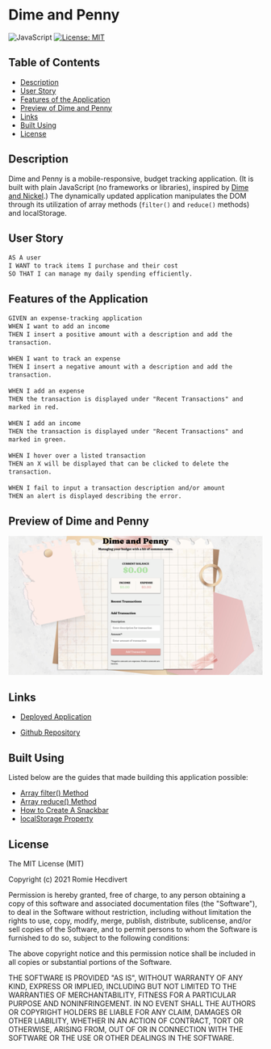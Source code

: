 # Dime and Penny

![JavaScript](https://img.shields.io/badge/JavaScript-ES6+-yellowgreen)
[![License: MIT](https://img.shields.io/badge/License-MIT-yellow.svg)](https://opensource.org/licenses/MIT)

## Table of Contents

- [Description](#description)
- [User Story](#user-story)
- [Features of the Application](#features-of-the-application)
- [Preview of Dime and Penny](#preview-of-dime-and-penny)
- [Links](#links)
- [Built Using](#built-using)
- [License](#license)

## Description

Dime and Penny is a mobile-responsive, budget tracking application. (It is built with plain JavaScript (no frameworks or libraries), inspired by [Dime and Nickel](https://github.com/rh9891/DimeAndNickel).) The dynamically updated application manipulates the DOM through its utilization of array methods (`filter()` and `reduce()` methods) and localStorage.

## User Story

```
AS A user  
I WANT to track items I purchase and their cost  
SO THAT I can manage my daily spending efficiently.
```

## Features of the Application

```
GIVEN an expense-tracking application  
WHEN I want to add an income  
THEN I insert a positive amount with a description and add the transaction.

WHEN I want to track an expense  
THEN I insert a negative amount with a description and add the transaction.

WHEN I add an expense  
THEN the transaction is displayed under "Recent Transactions" and marked in red.

WHEN I add an income  
THEN the transaction is displayed under "Recent Transactions" and marked in green.

WHEN I hover over a listed transaction  
THEN an X will be displayed that can be clicked to delete the transaction.

WHEN I fail to input a transaction description and/or amount  
THEN an alert is displayed describing the error.
```

## Preview of Dime and Penny

![Dime and Penny Landing Page](assets/images/dimeAndPennyLandingPage.png)

## Links

- [Deployed Application](https://rh9891.github.io/DimeAndPenny/)

- [Github Repository](https://github.com/rh9891/DimeAndPenny)

## Built Using

Listed below are the guides that made building this application possible:

- [Array filter() Method](https://www.w3schools.com/jsref/jsref_filter.asp)
- [Array reduce() Method](https://www.w3schools.com/jsref/jsref_reduce.asp)
- [How to Create A Snackbar](https://www.w3schools.com/howto/howto_js_snackbar.asp)
- [localStorage Property](https://www.w3schools.com/jsref/prop_win_localstorage.asp)

## License

The MIT License (MIT)

Copyright (c) 2021 Romie Hecdivert

Permission is hereby granted, free of charge, to any person obtaining a copy of this software and associated documentation files (the "Software"), to deal in the Software without restriction, including without limitation the rights to use, copy, modify, merge, publish, distribute, sublicense, and/or sell copies of the Software, and to permit persons to whom the Software is furnished to do so, subject to the following conditions:

The above copyright notice and this permission notice shall be included in all copies or substantial portions of the Software.

THE SOFTWARE IS PROVIDED "AS IS", WITHOUT WARRANTY OF ANY KIND, EXPRESS OR IMPLIED, INCLUDING BUT NOT LIMITED TO THE WARRANTIES OF MERCHANTABILITY, FITNESS FOR A PARTICULAR PURPOSE AND NONINFRINGEMENT. IN NO EVENT SHALL THE AUTHORS OR COPYRIGHT HOLDERS BE LIABLE FOR ANY CLAIM, DAMAGES OR OTHER LIABILITY, WHETHER IN AN ACTION OF CONTRACT, TORT OR OTHERWISE, ARISING FROM, OUT OF OR IN CONNECTION WITH THE SOFTWARE OR THE USE OR OTHER DEALINGS IN THE SOFTWARE.